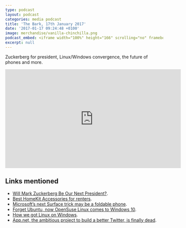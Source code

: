 ```yaml
---
type: podcast
layout: podcast
categories: media podcast
title: 'The Bark, 17th January 2017'
date: '2017-01-17 09:24:48 +0100'
image: merchandise/vanilla-chinchilla.png
podcast_embed: <iframe width="100%" height="166" scrolling="no" frameborder="no" src="https://w.soundcloud.com/player/?url=https%3A//api.soundcloud.com/tracks/303105192&amp;color=ff5500&amp;auto_play=false&amp;hide_related=false&amp;show_comments=true&amp;show_user=true&amp;show_reposts=false"></iframe>
excerpt: null
---
```


Zuckerberg for president, Linux/Windows convergence, the future of phones and more.

<iframe width="560" height="315" src="https://www.youtube.com/embed/X5YQsVZcjME" frameborder="0" allowfullscreen></iframe>

## Links mentioned

-   [Will Mark Zuckerberg Be Our Next President?](http://www.vanityfair.com/news/2017/01/will-mark-zuckerberg-be-our-next-president).
-   [Best HomeKit Accessories for renters](http://www.imore.com/best-homekit-accessories-renters).
-   [Microsoft’s next Surface trick may be a foldable phone](http://thenextweb.com/microsoft/2017/01/16/microsofts-next-surface-trick-may-foldable-phone/).
-   [Forget Ubuntu, now OpenSuse Linux comes to Windows 10](http://www.techworm.net/2017/01/forget-ubuntu-now-opensuse-linux-comes-windows-10.html).
-   [How we got Linux on Windows](https://www.oreilly.com/ideas/how-we-got-linux-on-windows).
-   [App.net, the ambitious project to build a better Twitter, is finally dead](https://techcrunch.com/2017/01/12/app-net-the-ambitious-project-to-build-a-better-twitter-is-finally-dead/).
